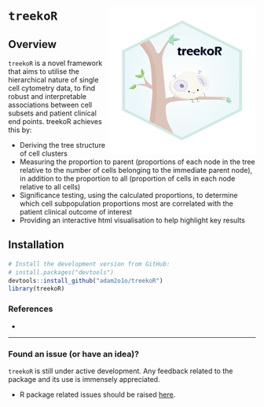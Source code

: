 # `treekoR` <img src="inst/extdata/treekoR-logo-01b-png.png" width="300" align="right" />

## Overview
`treekoR` is a novel framework that aims to utilise the hierarchical nature of single cell cytometry data, to find robust and interpretable associations between cell subsets and patient clinical end points. treekoR achieves this by:

- Deriving the tree structure of cell clusters
- Measuring the proportion to parent (proportions of each node in the tree relative to the number of cells belonging to the immediate parent node), in addition to the proportion to all (proportion of cells in each node relative to all cells)
- Significance testing, using the calculated proportions, to determine which cell subpopulation proportions most are correlated with the patient clinical outcome of interest
- Providing an interactive html visualisation to help highlight key results

## Installation
```r
# Install the development version from GitHub:
# install.packages("devtools")
devtools::install_github("adam2o1o/treekoR")
library(treekoR)
```

### References

- 

---

### Found an issue (or have an idea)?

`treekoR` is still under active development. Any feedback related to the package and its use is immensely appreciated. 
- R package related issues should be raised [here](https://github.com/adam2o1o/treekoR/issues). 
